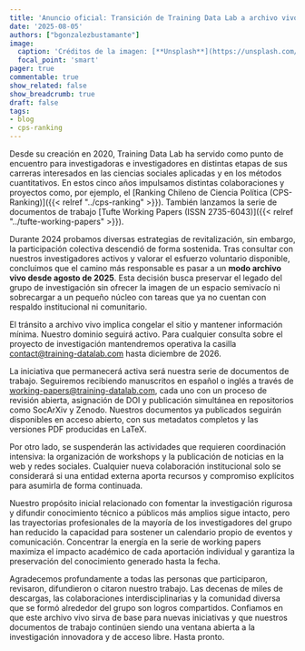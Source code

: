 ```yaml
---
title: 'Anuncio oficial: Transición de Training Data Lab a archivo vivo'
date: '2025-08-05'
authors: ["bgonzalezbustamante"]
image:
  caption: 'Créditos de la imagen: [**Unsplash**](https://unsplash.com/photos/brown-pathway-between-white-organizers-9i4DHlC80AQ)'
  focal_point: 'smart'
pager: true
commentable: true
show_related: false
show_breadcrumb: true
draft: false
tags:
- blog
- cps-ranking
---
```


Desde su creación en 2020, Training Data Lab ha servido como punto de encuentro para investigadoras e investigadores en distintas etapas de sus carreras interesados en las ciencias sociales aplicadas y en los métodos cuantitativos. En estos cinco años impulsamos distintas colaboraciones y proyectos como, por ejemplo, el [Ranking Chileno de Ciencia Política (CPS-Ranking)]({{< relref "../cps-ranking" >}}). También lanzamos la serie de documentos de trabajo [Tufte Working Papers (ISSN 2735-6043)]({{< relref "../tufte-working-papers" >}}).

<!--more-->

Durante 2024 probamos diversas estrategias de revitalización, sin embargo, la participación colectiva descendió de forma sostenida. Tras consultar con nuestros investigadores activos y valorar el esfuerzo voluntario disponible, concluimos que el camino más responsable es pasar a un **modo archivo vivo desde agosto de 2025**. Esta decisión busca preservar el legado del grupo de investigación sin ofrecer la imagen de un espacio semivacío ni sobrecargar a un pequeño núcleo con tareas que ya no cuentan con respaldo institucional ni comunitario.

El tránsito a archivo vivo implica congelar el sitio y mantener información mínima. Nuestro dominio seguirá activo. Para cualquier consulta sobre el proyecto de investigación mantendremos operativa la casilla contact@training-datalab.com hasta diciembre de 2026.

La iniciativa que permanecerá activa será nuestra serie de documentos de trabajo. Seguiremos recibiendo manuscritos en español o inglés a través de working-papers@training-datalab.com,  cada uno con un proceso de revisión abierta, asignación de DOI y publicación simultánea en repositorios como SocArXiv y Zenodo. Nuestros documentos ya publicados seguirán disponibles en acceso abierto, con sus metadatos completos y las versiones PDF producidas en LaTeX.

Por otro lado, se suspenderán las actividades que requieren coordinación intensiva: la organización de workshops y la publicación de noticias en la web y redes sociales. Cualquier nueva colaboración institucional solo se considerará si una entidad externa aporta recursos y compromiso explícitos para asumirla de forma continuada.

Nuestro propósito inicial relacionado con fomentar la investigación rigurosa y difundir conocimiento técnico a públicos más amplios sigue intacto, pero las trayectorias profesionales de la mayoría de los investigadores del grupo han reducido la capacidad para sostener un calendario propio de eventos y comunicación. Concentrar la energía en la serie de working papers maximiza el impacto académico de cada aportación individual y garantiza la preservación del conocimiento generado hasta la fecha.

Agradecemos profundamente a todas las personas que participaron, revisaron, difundieron o citaron nuestro trabajo. Las decenas de miles de descargas, las colaboraciones interdisciplinarias y la comunidad diversa que se formó alrededor del grupo son logros compartidos. Confiamos en que este archivo vivo sirva de base para nuevas iniciativas y que nuestros documentos de trabajo continúen siendo una ventana abierta a la investigación innovadora y de acceso libre. Hasta pronto.